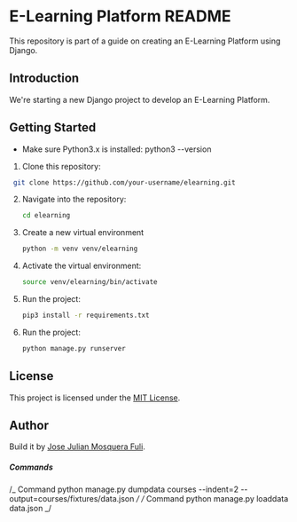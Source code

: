 # E-Learning Platform README

This repository is part of a guide on creating an E-Learning Platform using Django.

## Introduction

We're starting a new Django project to develop an E-Learning Platform.

## Getting Started

- Make sure Python3.x is installed: python3 --version

1. Clone this repository:

```bash
 git clone https://github.com/your-username/elearning.git
```

2. Navigate into the repository:

   ```bash
   cd elearning
   ```

3. Create a new virtual environment

   ```bash
   python -m venv venv/elearning
   ```

4. Activate the virtual environment:

   ```bash
   source venv/elearning/bin/activate
   ```

5. Run the project:

   ```bash
   pip3 install -r requirements.txt
   ```

6. Run the project:

   ```bash
   python manage.py runserver
   ```

## License

This project is licensed under the [MIT License](LICENSE).

## Author

Build it by [Jose Julian Mosquera Fuli](https://github.com/JoseJulianMosqueraFuli).

##### Commands

/_ Command python manage.py dumpdata courses --indent=2 --output=courses/fixtures/data.json _/
/_ Command python manage.py loaddata data.json _/
